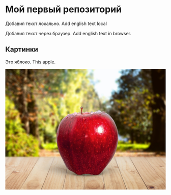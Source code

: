 # Мой первый репозиторий

Добавил текст локально. Add english text local

Добавил текст через браузер. Add english text in browser.

## Картинки
Это яблоко. This apple.

![Это яблоко](apple.jpg)